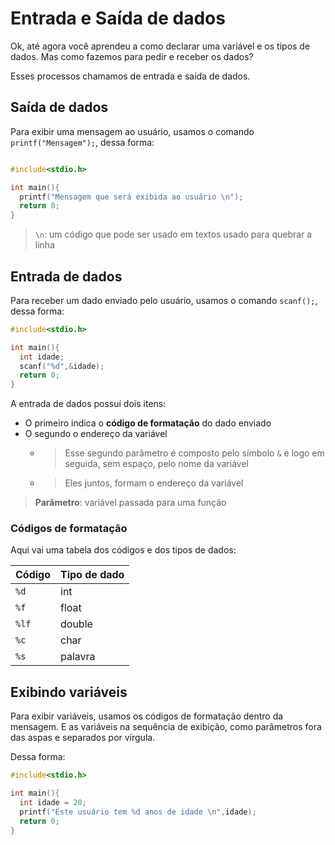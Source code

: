 # Entrada e Saída de dados

Ok, até agora você aprendeu a como declarar uma variável e os tipos de dados.
Mas como fazemos para pedir e receber os dados?

Esses processos chamamos de entrada e saída de dados.

## Saída de dados

Para exibir uma mensagem ao usuário, usamos o comando `printf("Mensagem");`, dessa forma:

```C

#include<stdio.h>

int main(){
  printf("Mensagem que será exibida ao usuário \n");
  return 0;
}

```

> `\n`: um código que pode ser usado em textos usado para quebrar a linha

## Entrada de dados

Para receber um dado enviado pelo usuário, usamos o comando `scanf();`, dessa forma:

```C
#include<stdio.h>

int main(){
  int idade;
  scanf("%d",&idade);
  return 0;
}
```

A entrada de dados possuí dois itens:

- O primeiro indica o **código de formatação** do dado enviado
- O segundo o endereço da variável
  - > Esse segundo parâmetro é composto pelo símbolo `&` e logo em seguida, sem espaço, pelo nome da variável
  - > Eles juntos, formam o endereço da variável

> **Parâmetro**: variável passada para uma função

### Códigos de formatação

Aqui vai uma tabela dos códigos e dos tipos de dados:

| Código | Tipo de dado |
| --- | --- |
| `%d` | int |
| `%f` | float |
| `%lf` | double |
| `%c` | char |
| `%s` | palavra |

## Exibindo variáveis

Para exibir variáveis, usamos os códigos de formatação dentro da mensagem.
E as variáveis na sequência de exibição, como parâmetros fora das aspas e separados por vírgula.

Dessa forma:

```C
#include<stdio.h>

int main(){
  int idade = 20;
  printf("Este usuário tem %d anos de idade \n",idade);
  return 0;
}
```